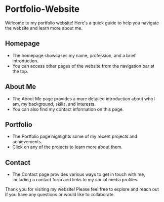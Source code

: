 # Portfolio-Website

Welcome to my portfolio website! Here's a quick guide to help you navigate the website and learn more about me.

## Homepage

- The homepage showcases my name, profession, and a brief introduction.
- You can access other pages of the website from the navigation bar at the top.

## About Me

- The About Me page provides a more detailed introduction about who I am, my background, skills, and interests.
- You can also find my contact information on this page.

## Portfolio

- The Portfolio page highlights some of my recent projects and achievements.
- Click on any of the projects to learn more about them.

## Contact

- The Contact page provides various ways to get in touch with me, including a contact form and links to my social media profiles.

Thank you for visiting my website! Please feel free to explore and reach out if you have any questions or would like to collaborate.
